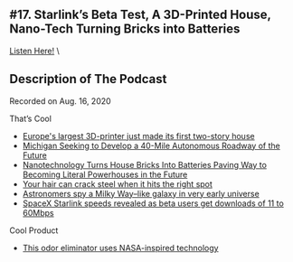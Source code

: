 #17. Starlink’s Beta Test, A 3D-Printed House, Nano-Tech Turning Bricks into Batteries
---
[Listen Here!](https://thatscoolnews.podbean.com/e/17-starlink-s-beta-test-a-3d-printed-house-nano-tech-turning-bricks-into-batteries/) \
## Description of The Podcast
<p>Recorded on Aug. 16, 2020</p>

<p>That’s Cool</p>

<ul><li style="font-weight:400;"><a href='https://www.cnet.com/news/europes-largest-3d-printer-just-made-its-first-two-story-house/'>Europe's largest 3D-printer just made its first two-story house</a></li>

<li style="font-weight:400;"><a href='https://interestingengineering.com/michigan-seeking-to-develop-a-40-mile-autonomous-roadway-of-the-future'>Michigan Seeking to Develop a 40-Mile Autonomous Roadway of the Future</a></li>

<li style="font-weight:400;"><a href='https://www.sciencetimes.com/articles/26841/20200812/nanotechnology-turns-house-bricks-batteries-paving-way-becoming-literal-powerhouses.htm'>Nanotechnology Turns House Bricks Into Batteries Paving Way to Becoming Literal Powerhouses in the Future</a></li>

<li style="font-weight:400;"><a href='https://www.sciencemag.org/news/2020/08/your-hair-can-crack-steel-when-it-hits-right-spot'>Your hair can crack steel when it hits the right spot</a></li>

<li style="font-weight:400;"><a href='https://www.sciencemag.org/news/2020/08/astronomers-spy-milky-way-galaxy-very-early-universe'>Astronomers spy a Milky Way–like galaxy in very early universe</a> </li>

<li style="font-weight:400;"><a href='https://arstechnica.com/information-technology/2020/08/spacex-starlink-beta-tests-show-speeds-up-to-60mbps-latency-as-low-as-31ms/'>SpaceX Starlink speeds revealed as beta users get downloads of 11 to 60Mbps</a></li>

</ul>
<p>Cool Product</p>

<ul><li style="font-weight:400;"><a href='https://www.popsci.com/story/sponsored-post/ventifresh-eco-plus-next-generation-odor-eliminator'>This odor eliminator uses NASA-inspired technology</a></li>

</ul>
<p> </p>
